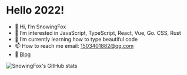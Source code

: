 # Hello 2022!

- 👋 Hi, I’m SnowingFox
- 👀 I’m interested in JavaScript, TypeScript, React, Vue, Go. CSS, Rust
- 🌱 I’m currently learning how to type beautiful code
- 📫 How to reach me  email: 1503401882@qq.com
- 📝 [Blog](https://snowingfox.vercel.app)

![SnowingFox's GitHub stats](https://github-readme-stats.vercel.app/api?username=snowingfox)

